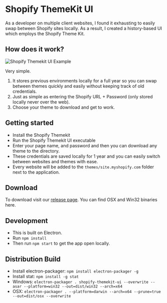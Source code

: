 # Shopify ThemeKit UI

As a developer on multiple client websites, I found it exhausting to easily swap between Shopify sites locally. As a result, I created a history-based UI which employs the Shopify Theme Kit.

## How does it work?

![Shopify Themekit UI Example](https://i.imgur.com/ZkXUHq8l.png)

Very simple.

1. It stores previous environments locally for a full year so you can swap between themes quickly and easily without keeping track of old credentials.
2. Just as simple as entering the Shopify URL + Password (only stored locally never over the web).
3. Choose your theme to download and get to work.

## Getting started

- Install the Shopify Themekit
- Run the Shopify Themekit UI executable
- Enter your page name, and password and then you can download any theme to the directory.
- These credentials are saved locally for 1 year and you can easily switch between websites and themes with ease.
- Every website will be added to the `themes/site.myshopify.com` folder next to the application.

## Download

To download visit our [release page](https://github.com/awhipp/shopify-themekit-ui/releases). You can find OSX and Win32 binaries here.

## Development

- This is built on Electron. 
- Run `npm install`
- Then run `npm start` to get the app open locally.

## Distribution Build

- Install electron-packager: `npm install electron-packager -g`
- Install stat: `npm install -g stat`
- Windows: `electron-packager . shopify-themekit-ui --overwrite --asar --platform=win32 --out=dist/win32 --arch=x64`
- OSX: `electron-packager . --platform=darwin --arch=x64 --prune=true --out=dist/osx --overwrite`
